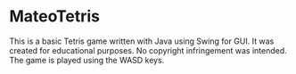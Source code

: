 # MateoTetris
This is a basic Tetris game written with Java using Swing for GUI. It was created for educational purposes. No copyright infringement was intended.
The game is played using the WASD keys.
